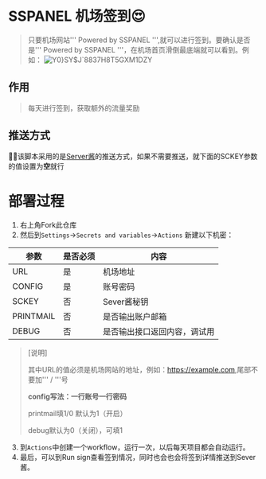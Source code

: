 # SSPANEL 机场签到😍<br/>
>只要机场网站''' Powered by SSPANEL ''',就可以进行签到。要确认是否是''' Powered by SSPANEL '''，在机场首页滑倒最底端就可以看到。例如：
![Y0}SY$J`8837H8T5GXM1DZY](https://user-images.githubusercontent.com/21276183/214764546-4f66333a-cb9b-420e-8260-697d26fb4547.png)
## 作用
>每天进行签到，获取额外的流量奖励

## 推送方式
  🚀🚀该脚本采用的是<a href = 'https://sct.ftqq.com/r/5126'>Server酱</a>的推送方式，如果不需要推送，就下面的SCKEY参数的值设置为<b>空</b>就行

# 部署过程
 
1. 右上角Fork此仓库
2. 然后到`Settings`→`Secrets and variables`→`Actions` 新建以下机密：

| 参数   | 是否必须  | 内容  | 
| ------------ | ------------ | ------------ |
| URL  | 是  | 机场地址  |
| CONFIG| 是  | 账号密码  |
| SCKEY  | 否  | Sever酱秘钥  |
| PRINTMAIL | 否 | 是否输出账户邮箱|
| DEBUG | 否 | 是否输出接口返回内容，调试用 |
>[说明]
>
>其中URL的值必须是机场网站的地址，例如：https://example.com</b>,尾部不要加''' / '''号
>
><b>config写法：一行账号一行密码</b>
>
>printmail填1/0 默认为1（开启）
>
>debug默认为0（关闭），可填1

3. 到`Actions`中创建一个workflow，运行一次，以后每天项目都会自动运行。<br/>
4. 最后，可以到Run sign查看签到情况，同时也会也会将签到详情推送到Sever酱。

